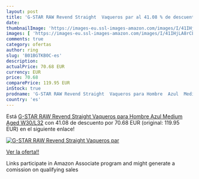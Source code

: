 ```yaml
---
layout: post
title: 'G-STAR RAW Revend Straight  Vaqueros par al 41.08 % de descuento'
date: 
thumbnailImage: 'https://images-eu.ssl-images-amazon.com/images/I/41IHjLA8rCL._SL200_.jpg'
images: [ 'https://images-eu.ssl-images-amazon.com/images/I/41IHjLA8rCL._SL200_.jpg' ]
comments: true
category: ofertas
author: ring
slug: 'B01BGTKB0C-es'
description:
actualPrice: 70.68 EUR
currency: EUR
price: 70.68
comparePrice: 119.95 EUR
inStock: true
prodname: 'G-STAR RAW Revend Straight  Vaqueros para Hombre  Azul  Medium Aged   W30/L32'
country: 'es'
---
```


Está [G-STAR RAW Revend Straight  Vaqueros para Hombre  Azul  Medium Aged   W30/L32](https://www.amazon.es/dp/B01BGTKB0C/?tag=tolees-21) con 41.08 de descuento por 70.68 EUR (original: 119.95 EUR) en el siguiente enlace!

[![G-STAR RAW Revend Straight  Vaqueros par](https://images-eu.ssl-images-amazon.com/images/I/41IHjLA8rCL._SL200_.jpg)](https://www.amazon.es/dp/B01BGTKB0C/?tag=tolees-21)

[Ver la oferta!!](https://www.amazon.es/dp/B01BGTKB0C/?tag=tolees-21)

Links participate in Amazon Associate program and might generate a comission on qualifying sales


